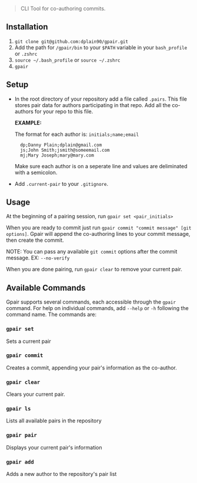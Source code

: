 > CLI Tool for co-authoring commits.

## Installation

  1. `git clone git@github.com:dplain90/gpair.git`  
  2. Add the path for `/gpair/bin` to your `$PATH` variable in your `bash_profile` or `.zshrc`
  3. `source ~/.bash_profile` or `source ~/.zshrc`
  4. `gpair`

## Setup

  - In the root directory of your repository add a file called `.pairs`. This file stores pair data for authors participating in that repo. Add all the co-authors for your repo to this file.
  
    **EXAMPLE:**
    
    The format for each author is: ```initials;name;email```
    ```
      dp;Danny Plain;dplain@gmail.com
      js;John Smith;jsmith@someemail.com
      mj;Mary Joseph;mary@mary.com
    ```

    Make sure each author is on a seperate line and values are deliminated with a semicolon.

  - Add `.current-pair` to your `.gitignore`.

## Usage

  At the beginning of a pairing session, run `gpair set <pair_initials>`

  When you are ready to commit just run `gpair commit "commit message" [git options]`. Gpair will append the co-authoring lines to your commit message, then create the commit. 
  
  NOTE: You can pass any available `git commit` options after the commit message. EX: `--no-verify`

  When you are done pairing, run `gpair clear` to remove your current pair.

## Available Commands

Gpair supports several commands, each accessible through the `gpair` command. For help on individual commands, add `--help` or `-h` following the command name. The commands are:

### `gpair set`

Sets a current pair 

### `gpair commit` 

Creates a commit, appending your pair's information as the co-author.


### `gpair clear` 

Clears your current pair.

### `gpair ls`

Lists all available pairs in the repository

### `gpair pair`

Displays your current pair's information

### `gpair add`

Adds a new author to the repository's pair list
